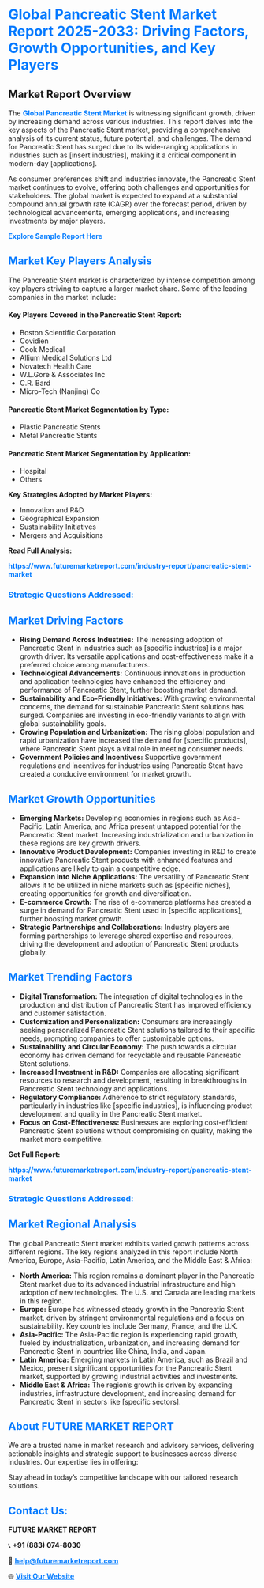 <h1 style="color: #007BFF;">Global Pancreatic Stent Market Report 2025-2033: Driving Factors, Growth Opportunities, and Key Players</h1>

<section id="overview">
<h2>Market Report Overview</h2>
<p>The <a href="https://www.futuremarketreport.com/industry-report/pancreatic-stent-market" style="color: #007BFF; text-decoration: none;"><strong>Global Pancreatic Stent Market</strong></a> is witnessing significant growth, driven by increasing demand across various industries. This report delves into the key aspects of the Pancreatic Stent market, providing a comprehensive analysis of its current status, future potential, and challenges. The demand for Pancreatic Stent has surged due to its wide-ranging applications in industries such as [insert industries], making it a critical component in modern-day [applications].</p>
<p>As consumer preferences shift and industries innovate, the Pancreatic Stent market continues to evolve, offering both challenges and opportunities for stakeholders. The global market is expected to expand at a substantial compound annual growth rate (CAGR) over the forecast period, driven by technological advancements, emerging applications, and increasing investments by major players.</p>
</section>

<section id="overview">
<p><a href="https://www.futuremarketreport.com/request-sample/reportId=84104" style="color: #007BFF; text-decoration: none;"><strong>Explore Sample Report Here</strong></a></p>
</section>

<section id="key-players">
<h2 style="color: #007BFF;">Market Key Players Analysis</h2>
<p>The Pancreatic Stent market is characterized by intense competition among key players striving to capture a larger market share. Some of the leading companies in the market include:</p>
<h4>Key Players Covered in the Pancreatic Stent Report:</h4>
<ul><li>Boston Scientific Corporation</li><li>Covidien</li><li>Cook Medical</li><li>Allium Medical Solutions Ltd</li><li>Novatech Health Care</li><li>W.L.Gore &amp; Associates Inc</li><li>C.R. Bard</li><li>Micro-Tech (Nanjing) Co</li></ul>
<h4>Pancreatic Stent Market Segmentation by Type:</h4>
<ul><li>Plastic Pancreatic Stents</li><li>Metal Pancreatic Stents</li></ul>

<h4>Pancreatic Stent Market Segmentation by Application:</h4>
<ul><li>Hospital</li><li>Others</li></ul>
<p><strong>Key Strategies Adopted by Market Players:</strong></p>
<ul>
<li>Innovation and R&D</li>
<li>Geographical Expansion</li>
<li>Sustainability Initiatives</li>
<li>Mergers and Acquisitions</li>
</ul>
</section>

<section>
<p><strong>Read Full Analysis: </strong></p><a href="https://www.futuremarketreport.com/industry-report/pancreatic-stent-market" style="color: #007BFF; text-decoration: none;"><strong>https://www.futuremarketreport.com/industry-report/pancreatic-stent-market</strong></a>
<h3 style="color: #007BFF;">Strategic Questions Addressed:</h3>
</section>

<section id="driving-factors">
<h2 style="color: #007BFF;">Market Driving Factors</h2>
<ul>
<li><strong>Rising Demand Across Industries:</strong> The increasing adoption of Pancreatic Stent in industries such as [specific industries] is a major growth driver. Its versatile applications and cost-effectiveness make it a preferred choice among manufacturers.</li>
<li><strong>Technological Advancements:</strong> Continuous innovations in production and application technologies have enhanced the efficiency and performance of Pancreatic Stent, further boosting market demand.</li>
<li><strong>Sustainability and Eco-Friendly Initiatives:</strong> With growing environmental concerns, the demand for sustainable Pancreatic Stent solutions has surged. Companies are investing in eco-friendly variants to align with global sustainability goals.</li>
<li><strong>Growing Population and Urbanization:</strong> The rising global population and rapid urbanization have increased the demand for [specific products], where Pancreatic Stent plays a vital role in meeting consumer needs.</li>
<li><strong>Government Policies and Incentives:</strong> Supportive government regulations and incentives for industries using Pancreatic Stent have created a conducive environment for market growth.</li>
</ul>
</section>

<section id="growth-opportunities">
<h2 style="color: #007BFF;">Market Growth Opportunities</h2>
<ul>
<li><strong>Emerging Markets:</strong> Developing economies in regions such as Asia-Pacific, Latin America, and Africa present untapped potential for the Pancreatic Stent market. Increasing industrialization and urbanization in these regions are key growth drivers.</li>
<li><strong>Innovative Product Development:</strong> Companies investing in R&D to create innovative Pancreatic Stent products with enhanced features and applications are likely to gain a competitive edge.</li>
<li><strong>Expansion into Niche Applications:</strong> The versatility of Pancreatic Stent allows it to be utilized in niche markets such as [specific niches], creating opportunities for growth and diversification.</li>
<li><strong>E-commerce Growth:</strong> The rise of e-commerce platforms has created a surge in demand for Pancreatic Stent used in [specific applications], further boosting market growth.</li>
<li><strong>Strategic Partnerships and Collaborations:</strong> Industry players are forming partnerships to leverage shared expertise and resources, driving the development and adoption of Pancreatic Stent products globally.</li>
</ul>
</section>

<section id="trending-factors">
<h2 style="color: #007BFF;">Market Trending Factors</h2>
<ul>
<li><strong>Digital Transformation:</strong> The integration of digital technologies in the production and distribution of Pancreatic Stent has improved efficiency and customer satisfaction.</li>
<li><strong>Customization and Personalization:</strong> Consumers are increasingly seeking personalized Pancreatic Stent solutions tailored to their specific needs, prompting companies to offer customizable options.</li>
<li><strong>Sustainability and Circular Economy:</strong> The push towards a circular economy has driven demand for recyclable and reusable Pancreatic Stent solutions.</li>
<li><strong>Increased Investment in R&D:</strong> Companies are allocating significant resources to research and development, resulting in breakthroughs in Pancreatic Stent technology and applications.</li>
<li><strong>Regulatory Compliance:</strong> Adherence to strict regulatory standards, particularly in industries like [specific industries], is influencing product development and quality in the Pancreatic Stent market.</li>
<li><strong>Focus on Cost-Effectiveness:</strong> Businesses are exploring cost-efficient Pancreatic Stent solutions without compromising on quality, making the market more competitive.</li>
</ul>
</section>

<section>
<p><strong>Get Full Report: </strong></p><a href="https://www.futuremarketreport.com/industry-report/pancreatic-stent-market" style="color: #007BFF; text-decoration: none;"><strong>https://www.futuremarketreport.com/industry-report/pancreatic-stent-market</strong></a>
<h3 style="color: #007BFF;">Strategic Questions Addressed:</h3>
</section>


<section id="regional-analysis">
<h2 style="color: #007BFF;">Market Regional Analysis</h2>
<p>The global Pancreatic Stent market exhibits varied growth patterns across different regions. The key regions analyzed in this report include North America, Europe, Asia-Pacific, Latin America, and the Middle East & Africa:</p>
<ul>
<li><strong>North America:</strong> This region remains a dominant player in the Pancreatic Stent market due to its advanced industrial infrastructure and high adoption of new technologies. The U.S. and Canada are leading markets in this region.</li>
<li><strong>Europe:</strong> Europe has witnessed steady growth in the Pancreatic Stent market, driven by stringent environmental regulations and a focus on sustainability. Key countries include Germany, France, and the U.K.</li>
<li><strong>Asia-Pacific:</strong> The Asia-Pacific region is experiencing rapid growth, fueled by industrialization, urbanization, and increasing demand for Pancreatic Stent in countries like China, India, and Japan.</li>
<li><strong>Latin America:</strong> Emerging markets in Latin America, such as Brazil and Mexico, present significant opportunities for the Pancreatic Stent market, supported by growing industrial activities and investments.</li>
<li><strong>Middle East & Africa:</strong> The region’s growth is driven by expanding industries, infrastructure development, and increasing demand for Pancreatic Stent in sectors like [specific sectors].</li>
</ul>
</section>

<footer>
<h2 style="color: #007BFF;">About FUTURE MARKET REPORT</h2>
<p>We are a trusted name in market research and advisory services, delivering actionable insights and strategic support to businesses across diverse industries. Our expertise lies in offering:</p>

<p>Stay ahead in today’s competitive landscape with our tailored research solutions.</p>

<h2 style="color: #007BFF;">Contact Us:</h2>
<p><strong>FUTURE MARKET REPORT</strong></p>
<p>📞 <strong>+91 (883) 074-8030</strong></p>
<p>📧 <strong><a href="mailto:help@futuremarketreport.com" style="color: #007BFF;">help@futuremarketreport.com</a></strong></p>
<p>🌐 <strong><a href="https://www.futuremarketreport.com/" style="color: #007BFF;">Visit Our Website</a></strong></p>
</footer>